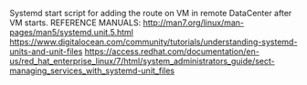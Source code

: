 Systemd start script for adding the route on VM in remote DataCenter after VM starts.
REFERENCE MANUALS:
http://man7.org/linux/man-pages/man5/systemd.unit.5.html
https://www.digitalocean.com/community/tutorials/understanding-systemd-units-and-unit-files
https://access.redhat.com/documentation/en-us/red_hat_enterprise_linux/7/html/system_administrators_guide/sect-managing_services_with_systemd-unit_files
